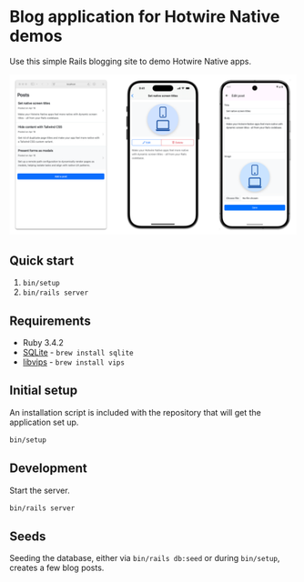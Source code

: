 # Blog application for Hotwire Native demos

Use this simple Rails blogging site to demo Hotwire Native apps.

![Screenshot of the application running in the browser, on the iOS simulator, and on the Android emulator.](/.github/images/screenshot.png?v=2)

## Quick start

1. `bin/setup`
1. `bin/rails server`

## Requirements

* Ruby 3.4.2
* [SQLite](https://www.sqlite.org/index.html) - `brew install sqlite`
* [libvips](https://github.com/libvips/libvips) - `brew install vips`

## Initial setup

An installation script is included with the repository that will get the application set up.

```bash
bin/setup
```

## Development

Start the server.

```bash
bin/rails server
```

## Seeds

Seeding the database, either via `bin/rails db:seed` or during `bin/setup`, creates a few blog posts.
